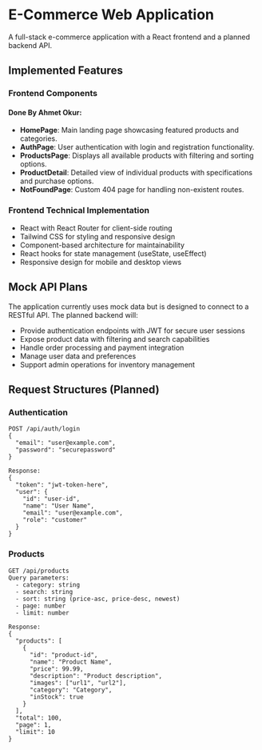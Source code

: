 # E-Commerce Web Application

A full-stack e-commerce application with a React frontend and a planned backend API.

## Implemented Features

### Frontend Components

#### Done By Ahmet Okur:

- **HomePage**: Main landing page showcasing featured products and categories.
- **AuthPage**: User authentication with login and registration functionality.
- **ProductsPage**: Displays all available products with filtering and sorting options.
- **ProductDetail**: Detailed view of individual products with specifications and purchase options.
- **NotFoundPage**: Custom 404 page for handling non-existent routes.

### Frontend Technical Implementation

- React with React Router for client-side routing
- Tailwind CSS for styling and responsive design
- Component-based architecture for maintainability
- React hooks for state management (useState, useEffect)
- Responsive design for mobile and desktop views

## Mock API Plans

The application currently uses mock data but is designed to connect to a RESTful API. The planned backend will:

- Provide authentication endpoints with JWT for secure user sessions
- Expose product data with filtering and search capabilities
- Handle order processing and payment integration
- Manage user data and preferences
- Support admin operations for inventory management

## Request Structures (Planned)

### Authentication

```
POST /api/auth/login
{
  "email": "user@example.com",
  "password": "securepassword"
}

Response:
{
  "token": "jwt-token-here",
  "user": {
    "id": "user-id",
    "name": "User Name",
    "email": "user@example.com",
    "role": "customer"
  }
}
```

### Products

```
GET /api/products
Query parameters:
  - category: string
  - search: string
  - sort: string (price-asc, price-desc, newest)
  - page: number
  - limit: number

Response:
{
  "products": [
    {
      "id": "product-id",
      "name": "Product Name",
      "price": 99.99,
      "description": "Product description",
      "images": ["url1", "url2"],
      "category": "Category",
      "inStock": true
    }
  ],
  "total": 100,
  "page": 1,
  "limit": 10
}
```

